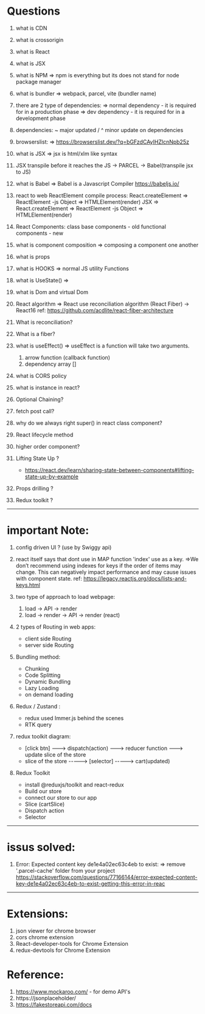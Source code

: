 # Questions

1. what is CDN
2. what is crossorigin
3. what is React
4. what is JSX
5. what is NPM
   => npm is everything but its does not stand for node package manager
6. what is bundler
   => webpack, parcel, vite (bundler name)

7. there are 2 type of dependencies:
   => normal dependency - it is required for in a production phase
   => dev dependency - it is required for in a development phase

8. dependencies: ~ major updated / ^ minor update on dependencies

9. browserslist:
   => https://browserslist.dev/?q=bGFzdCAyIHZlcnNpb25z

10. what is JSX
    => jsx is html/xlm like syntax

11. JSX transpile before it reaches the JS -> PARCEL -> Babel(transpile jsx to JS)

12. what is Babel
    => Babel is a Javascript Compiler
    https://babeljs.io/

13. react to web ReactElement compile process:
    React.createElement => ReactElement -js Object => HTMLElement(render)
    JSX => React.createElement => ReactElement -js Object => HTMLElement(render)

14. React Components:
    class base components - old
    functional components - new

15. what is component composition
    => composing a component one another

16. what is props

17. what is HOOKS
    => normal JS utility Functions

18. what is UseState()
    =>

19. what is Dom and virtual Dom

20. React algorithm
    => React use reconciliation algorithm (React Fiber) -> React16
    ref: https://github.com/acdlite/react-fiber-architecture

21. What is reconciliation?
22. What is a fiber?
23. what is useEffect()
    => useEffect is a function will take two arguments.

    1. arrow function (callback function)
    2. dependency array []

24. what is CORS policy
25. what is instance in react?
26. Optional Chaining?
27. fetch post call?
28. why do we always right super() in react class component?
29. React lifecycle method
30. higher order component?
31. Lifting State Up ?
    - https://react.dev/learn/sharing-state-between-components#lifting-state-up-by-example
32. Props drilling ?
33. Redux toolkit ?

---

# important Note:

1. config driven UI ? (use by Swiggy api)

2. react itself says that dont use in MAP function 'index' use as a key.
   =>We don’t recommend using indexes for keys if the order of items may change. This can negatively impact performance and may cause issues with component state.
   ref: https://legacy.reactjs.org/docs/lists-and-keys.html

3. two type of approach to load webpage:

   1. load -> API -> render
   2. load -> render -> API -> render (react)

4. 2 types of Routing in web apps:

   - client side Routing
   - server side Routing

5. Bundling method:

   - Chunking
   - Code Splitting
   - Dynamic Bundling
   - Lazy Loading
   - on demand loading

6. Redux / Zustand :

   - redux used Immer.js behind the scenes
   - RTK query

7. redux toolkit diagram:

   - [click btn] ---> dispatch(action) ---> reducer function ---> update slice of the store
   - slice of the store -----> [selector] -----> cart(updated)

8. Redux Toolkit
   - install @reduxjs/toolkit and react-redux
   - Build our store
   - connect our store to our app
   - Slice (cartSlice)
   - Dispatch action
   - Selector

---

# issus solved:

1. Error: Expected content key de1e4a02ec63c4eb to exist:
   => remove '.parcel-cache' folder from your project
   https://stackoverflow.com/questions/77166144/error-expected-content-key-de1e4a02ec63c4eb-to-exist-getting-this-error-in-reac

---

# Extensions:

1. json viewer for chrome browser
2. cors chrome extension
3. React-developer-tools for Chrome Extension
4. redux-devtools for Chrome Extension

# Reference:

1. https://www.mockaroo.com/ - for demo API's
2. https://jsonplaceholder/
3. https://fakestoreapi.com/docs
